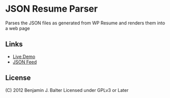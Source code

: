 JSON Resume Parser
==================

Parses the JSON files as generated from WP Resume and renders them into a web page

Links
---------
* [Live Demo](http://benbalter.github.com/resume/)
* [JSON Feed](http://ben.balter.com/resume/?feed=json)


License
-------

(C) 2012 Benjamin J. Balter
Licensed under GPLv3 or Later